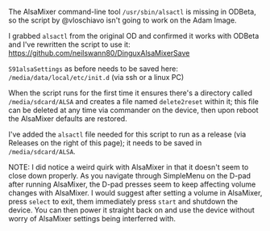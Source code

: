 The AlsaMixer command-line tool `/usr/sbin/alsactl` is missing in ODBeta, so the script by @vloschiavo isn't going to work on the Adam Image.

I grabbed `alsactl` from the original OD and confirmed it works with ODBeta and I've rewritten the script to use it:
https://github.com/neilswann80/DinguxAlsaMixerSave

`S91alsaSettings` as before needs to be saved here:
`/media/data/local/etc/init.d` (via ssh or a linux PC)

When the script runs for the first time it ensures there's a directory called `/media/sdcard/ALSA` and creates a file named `delete2reset` within it; this file can be deleted at any time via commander on the device, then upon reboot the AlsaMixer defaults are restored.

I've added the `alsactl` file needed for this script to run as a release (via Releases on the right of this page); it needs to be saved in `/media/sdcard/ALSA`.

NOTE: I did notice a weird quirk with AlsaMixer in that it doesn't seem to close down properly.  As you navigate through SimpleMenu on the D-pad after running AlsaMixer, the D-pad presses seem to keep affecting volume changes with AlsaMixer.  I would suggest after setting a volume in AlsaMixer, press `select` to exit, them immediately press `start` and shutdown the device.  You can then power it straight back on and use the device without worry of AlsaMixer settings being interferred with.

